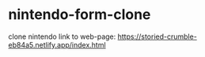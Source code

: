 # nintendo-form-clone
clone nintendo 
link to web-page:
https://storied-crumble-eb84a5.netlify.app/index.html
